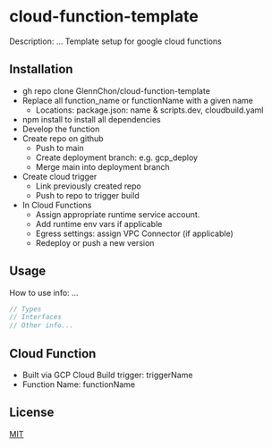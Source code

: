 # cloud-function-template

Description: ...
Template setup for google cloud functions

## Installation

- gh repo clone GlennChon/cloud-function-template
- Replace all function_name or functionName with a given name
    - Locations: package.json: name & scripts.dev, cloudbuild.yaml
- npm install to install all dependencies
- Develop the function
- Create repo on github
    - Push to main
    - Create deployment branch: e.g. gcp_deploy
    - Merge main into deployment branch
- Create cloud trigger
    - Link previously created repo
    - Push to repo to trigger build
- In Cloud Functions
    - Assign appropriate runtime service account.
    - Add runtime env vars if applicable
    - Egress settings: assign VPC Connector (if applicable)
    - Redeploy or push a new version

## Usage

How to use info: ...

```javascript
// Types
// Interfaces
// Other info...

```

## Cloud Function

- Built via GCP Cloud Build trigger: triggerName
- Function Name: functionName

## License

[MIT](https://choosealicense.com/licenses/mit/)

